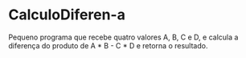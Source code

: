 # CalculoDiferen-a
Pequeno programa que recebe quatro valores A, B, C e D, e calcula a diferença do produto de A * B - C * D e retorna o resultado.
